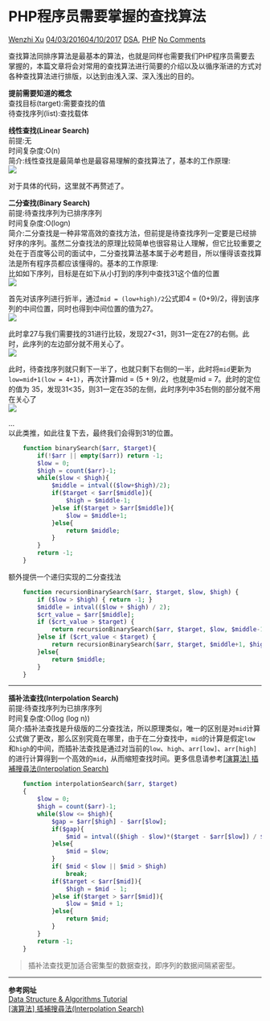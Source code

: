 # PHP程序员需要掌握的查找算法

  [Wenzhi Xu][0]   [04/03/201604/10/2017][1]  [DSA][2], [PHP][3]  [No Comments][4]


查找算法同排序算法是最基本的算法，也就是同样也需要我们PHP程序员需要去掌握的，本篇文章将会对常用的查找算法进行简要的介绍以及以循序渐进的方式对各种查找算法进行排版，以达到由浅入深、深入浅出的目的。

  
**提前需要知道的概念**  
查找目标(target):需要查找的值  
待查找序列(list):查找载体

**线性查找(Linear Search)**  
前提:无  
时间复杂度:O(n)  
简介:线性查找是最简单也是最容易理解的查找算法了，基本的工作原理:  
![][5]

对于具体的代码，这里就不再赘述了。

**二分查找(Binary Search)**  
前提:待查找序列为已排序序列  
时间复杂度:O(logn)  
简介:二分查找是一种非常高效的查找方法，但前提是待查找序列一定要是已经排好序的序列。虽然二分查找法的原理比较简单也很容易让人理解，但它比较重要之处在于百度等公司的面试中，二分查找算法基本属于必考题目，所以懂得该查找算法是所有程序员都应该懂得的。基本的工作原理:  
比如如下序列，目标是在如下从小打到的序列中查找31这个值的位置  
![][6]

首先对该序列进行折半，通过`mid = (low+high)/2`公式即4 = (0+9)/2，得到该序列的中间位置，同时也得到中间位置的值为27。  
![][7]

此时拿27与我们需要找的31进行比较，发现27<31，则31一定在27的右侧。此时，此序列的左边部分就不用关心了。  
![][8]

此时，待查找序列就只剩下一半了，也就只剩下右侧的一半，此时将`mid`更新为`low=mid+1(low = 4+1)`，再次计算mid = (5 + 9)/2，也就是mid = 7。此时的定位的值为 35，发现31<35，则31一定在35的左侧，此时序列中35右侧的部分就不用在关心了  
![][9]

…  
以此类推，如此往复下去，最终我们会得到31的位置。

```php
    function binarySearch($arr, $target){
        if(!$arr || empty($arr)) return -1;
        $low = 0;
        $high = count($arr)-1;
        while($low < $high){
            $middle = intval(($low+$high)/2);
            if($target < $arr[$middle]){
                $high = $middle-1;
            }else if($target > $arr[$middle]){
                $low = $middle+1;
            }else{
                return $middle;
            }
        }
        return -1;
    }
```

额外提供一个递归实现的二分查找法

```php
    function recursionBinarySearch($arr, $target, $low, $high) {
        if ($low > $high) { return -1; }
        $middle = intval(($low + $high) / 2);
        $crt_value = $arr[$middle];
        if ($crt_value > $target) {
            return recursionBinarySearch($arr, $target, $low, $middle-1);
        }else if ($crt_value < $target) {
            return recursionBinarySearch($arr, $target, $middle+1, $high);
        }else{
            return $middle;
        }
    }
```

- - -

**插补法查找(Interpolation Search)**  
前提:待查找序列为已排序序列  
时间复杂度:Ο(log (log n))  
简介:插补法查找是升级版的二分查找法，所以原理类似，唯一的区别是对`mid`计算公式做了更改，那么区别究竟在哪里，由于在二分查找中，`mid`的计算是假定`low`和`high`的中间，而插补法查找是通过对当前的`low`、`high`、`arr[low]`、`arr[high]`的进行计算得到一个高效的`mid`，从而缩短查找时间。更多信息请参考[[演算法] 插補搜尋法(Interpolation Search)][10]

```php
    function interpolationSearch($arr, $target)
    {
        $low = 0;
        $high = count($arr)-1;
        while($low <= $high){
            $gap = $arr[$high] - $arr[$low];
            if($gap){
                $mid = intval(($high - $low)*($target - $arr[$low]) / $gap) + $low;
            }else{
                $mid = $low;
            }
            if( $mid < $low || $mid > $high)
                break;
            if($target < $arr[$mid]){
                $high = $mid - 1;
            }else if($target > $arr[$mid]){
                $low = $mid + 1;
            }else{
                return $mid;
            }
        }
        return -1;
    }
```

> 插补法查找更加适合密集型的数据查找，即序列的数据间隔紧密型。

- - -

**参考网址**  
[Data Structure & Algorithms Tutorial][11]  
[[演算法] 插補搜尋法(Interpolation Search)][10]

[0]: http://xuwenzhi.com/author/xuwenzhi/
[1]: http://xuwenzhi.com/2016/04/03/php%e7%a8%8b%e5%ba%8f%e5%91%98%e9%9c%80%e8%a6%81%e6%8e%8c%e6%8f%a1%e7%9a%84%e6%9f%a5%e6%89%be%e7%ae%97%e6%b3%95/
[2]: http://xuwenzhi.com/category/dsa/
[3]: http://xuwenzhi.com/category/php/
[4]: http://xuwenzhi.com/2016/04/03/php%e7%a8%8b%e5%ba%8f%e5%91%98%e9%9c%80%e8%a6%81%e6%8e%8c%e6%8f%a1%e7%9a%84%e6%9f%a5%e6%89%be%e7%ae%97%e6%b3%95/#respond
[5]: ./img/linear_search.gif
[6]: ./img/binary_search_0.jpg
[7]: ./img/binary_search_1.jpg
[8]: ./img/binary_search_2.jpg
[9]: ./img/binary_search_3.jpg
[10]: http://notepad.yehyeh.net/Content/Algorithm/Search/InterpolationSearch/InterpolationSearch.php
[11]: http://www.tutorialspoint.com/data_structures_algorithms/index.htm